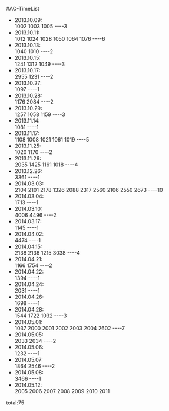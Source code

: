#AC-TimeList
* 2013.10.09:  
1002 1003 1005 ----3
* 2013.10.11:  
1012 1024 1028 1050 1064 1076 ----6
* 2013.10.13:  
1040 1010 ----2
* 2013.10.15:  
1241 1312 1049 ----3
* 2013.10.17:  
2955 1231 ----2
* 2013.10.27:  
1097 ----1
* 2013.10.28:  
1176 2084 ----2
* 2013.10.29:  
1257 1058 1159 ----3
* 2013.11.14:  
1081 ----1
* 2013.11.17:  
1108 1008 1021 1061 1019 ----5
* 2013.11.25:  
1020 1170 ----2
* 2013.11.26:  
2035 1425 1161 1018 ----4
* 2013.12.26:  
3361  ----1
* 2014.03.03:  
2104 2101 2178 1326 2088 2317 2560 2106 2550 2673  ----10
* 2014.03.04:  
1713  ----1
* 2014.03.10:  
4006 4496  ----2
* 2014.03.17:  
1145  ----1
* 2014.04.02:  
4474  ----1
* 2014.04.15:  
2138 2136 1215 3038  ----4
* 2014.04.21:  
1166 1754   ----2
* 2014.04.22:  
1394   ----1
* 2014.04.24:  
2031   ----1
* 2014.04.26:  
1698   ----1
* 2014.04.28:  
1544 1722 1032   ----3
* 2014.05.01:  
1037 2000 2001 2002 2003 2004 2602   ----7
* 2014.05.05:  
2033 2034   ----2
* 2014.05.06:  
1232   ----1
* 2014.05.07:  
1864 2546   ----2
* 2014.05.08:  
3466   ----1
* 2014.05.12:  
2005 2006 2007 2008 2009 2010 2011

total:75
